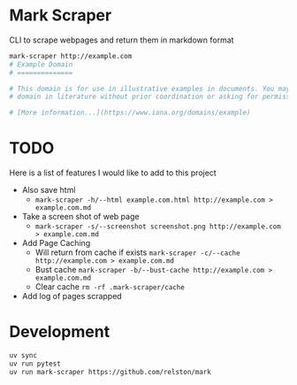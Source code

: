 # Mark Scraper
CLI to scrape webpages and return them in markdown format

```bash
mark-scraper http://example.com
# Example Domain
# ==============

# This domain is for use in illustrative examples in documents. You may use this
# domain in literature without prior coordination or asking for permission.

# [More information...](https://www.iana.org/domains/example)
```

# TODO
Here is a list of features I would like to add to this project

- Also save html
    - `mark-scraper -h/--html example.com.html http://example.com > example.com.md`
- Take a screen shot of web page
    - `mark-scraper -s/--screenshot screenshot.png http://example.com > example.com.md`
- Add Page Caching
    - Will return from cache if exists `mark-scraper -c/--cache http://example.com > example.com.md`
    - Bust cache `mark-scraper -b/--bust-cache http://example.com > example.com.md`
    - Clear cache `rm -rf .mark-scraper/cache`
- Add log of pages scrapped

# Development
```bash
uv sync
uv run pytest
uv run mark-scraper https://github.com/relston/mark
```
